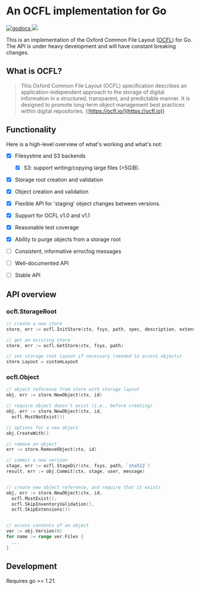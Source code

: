 # An OCFL implementation for Go

<a href="https://godoc.org/github.com/srerickson/ocfl-go">
    <img src="https://godoc.org/github.com/srerickson/ocfl-go?status.svg" alt="godocs"/>
</a>
<a href="https://goreportcard.com/report/github.com/srerickson/ocfl-go">
    <img src="https://goreportcard.com/badge/github.com/srerickson/ocfl-go">
</a>

This is an implementation of the Oxford Common File Layout
([OCFL](https://ocfl.io/)) for Go. The API is under heavy
development and will have constant breaking changes.

## What is OCFL?

> This Oxford Common File Layout (OCFL) specification describes an
> application-independent approach to the storage of digital information in a
> structured, transparent, and predictable manner. It is designed to promote
> long-term object management best practices within digital repositories.
> ([https://ocfl.io/](https://ocfl.io))

## Functionality

Here is a high-level overview of what's working and what's not:

- [x] Filesystme and S3 backends
  - [x] S3: support writing/copying large files (>5GiB).
- [x] Storage root creation and validation
- [x] Object creation and validation
- [x] Flexible API for 'staging' object changes between versions.
- [x] Support for OCFL v1.0 and v1.1
- [x] Reasonable test coverage
- [x] Ability to purge objects from a storage root
- [ ] Consistent, informative error/log messages
- [ ] Well-documented API
- [ ] Stable API



## API overview


### ocfl.StorageRoot

```go
// create a new store
store, err := ocfl.InitStore(ctx, fsys, path, spec, description, extensions ... extension.Extension)

// get an existing store
store, err := ocfl.GetStore(ctx, fsys, path)

// set storage root layout if necessary (needed to access objects)
store.Layout = customLayout


```

### ocfl.Object

```go
// object reference from store with storage layout
obj, err := store.NewObject(ctx, id)

// require object doesn't exist (i.e., before creating)
obj, err := store.NewObject(ctx, id,
  ocfl.MustNotExist())

// options for a new object
obj.CreateWith() 

// remove an object
err := store.RemoveObject(ctx, id)

// commit a new version
stage, err := ocfl.StageDir(ctx, fsys, path, `sha512`)
result, err := obj.Commit(ctx, stage, user, message)


// create new object reference, and require that it exists
obj, err := store.NewObject(ctx, id, 
  ocfl.MustExist(),
  ocfl.SkipInventoryValidation(),
  ocfl.SkipExtensions())


// access contents of an object
ver := obj.Version(0)
for name := range ver.Files {
  ...
}
```



## Development

Requires go >= 1.21.
